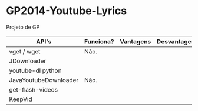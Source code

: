 GP2014-Youtube-Lyrics
=====================

Projeto de GP

| API's                 | Funciona? | Vantagens | Desvantagens | URL                 |
|-----------------------|-----------|-----------|--------------|---------------------|
| vget / wget           | Não.      |           |              |                     |
| JDownloader           |           |           |              |                     |
| youtube-dl python     |           |           |              |                     |
| JavaYoutubeDownloader | Não.      |           |              |                     |
| get-flash-videos      |           |           |              |                     |
| KeepVid               |           |           |              | http://keepvid.com/ |